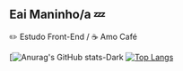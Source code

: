 ## Eai Maninho/a 💤

✏️ Estudo Front-End / ☕ Amo Café

[![Anurag's GitHub stats-Dark](https://github-readme-stats.vercel.app/api?username=iSanoo1&show_icons=true&theme=dark#gh-dark-mode-only)
[![Top Langs](https://github-readme-stats.vercel.app/api/top-langs/?username=anuraghazra&hide_progress=true)](https://github.com/iSanoo1/github-readme-stats)


